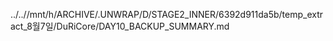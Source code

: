 ../..//mnt/h/ARCHIVE/.UNWRAP/D/STAGE2_INNER/6392d911da5b/temp_extract_8월7일/DuRiCore/DAY10_BACKUP_SUMMARY.md
